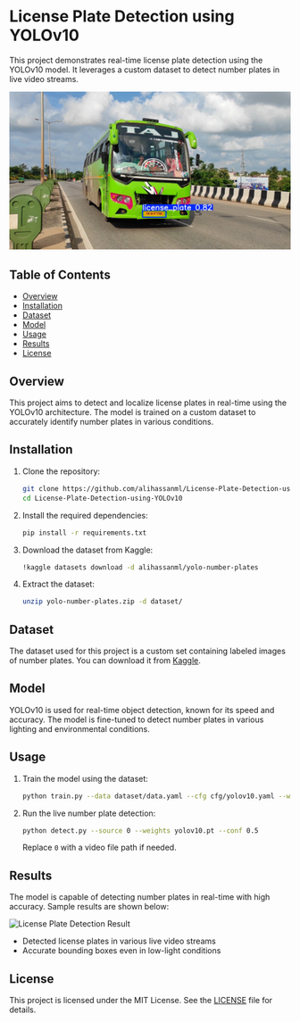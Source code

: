 # License Plate Detection using YOLOv10

This project demonstrates real-time license plate detection using the YOLOv10 model. It leverages a custom dataset to detect number plates in live video streams.

![License Plate Detection](./model/predict/frame-2955.jpg)

## Table of Contents

- [Overview](#overview)
- [Installation](#installation)
- [Dataset](#dataset)
- [Model](#model)
- [Usage](#usage)
- [Results](#results)
- [License](#license)

## Overview

This project aims to detect and localize license plates in real-time using the YOLOv10 architecture. The model is trained on a custom dataset to accurately identify number plates in various conditions.

## Installation

1. Clone the repository:

    ```bash
    git clone https://github.com/alihassanml/License-Plate-Detection-using-YOLOv10.git
    cd License-Plate-Detection-using-YOLOv10
    ```

2. Install the required dependencies:

    ```bash
    pip install -r requirements.txt
    ```

3. Download the dataset from Kaggle:

    ```bash
    !kaggle datasets download -d alihassanml/yolo-number-plates
    ```

4. Extract the dataset:

    ```bash
    unzip yolo-number-plates.zip -d dataset/
    ```

## Dataset

The dataset used for this project is a custom set containing labeled images of number plates. You can download it from [Kaggle](https://www.kaggle.com/datasets/alihassanml/yolo-number-plates).

## Model

YOLOv10 is used for real-time object detection, known for its speed and accuracy. The model is fine-tuned to detect number plates in various lighting and environmental conditions.

## Usage

1. Train the model using the dataset:

    ```bash
    python train.py --data dataset/data.yaml --cfg cfg/yolov10.yaml --weights yolov10.pt
    ```

2. Run the live number plate detection:

    ```bash
    python detect.py --source 0 --weights yolov10.pt --conf 0.5
    ```

    Replace `0` with a video file path if needed.

## Results

The model is capable of detecting number plates in real-time with high accuracy. Sample results are shown below:

![License Plate Detection Result](./images/detection_example_result.jpg)

- Detected license plates in various live video streams
- Accurate bounding boxes even in low-light conditions

## License

This project is licensed under the MIT License. See the [LICENSE](LICENSE) file for details.

